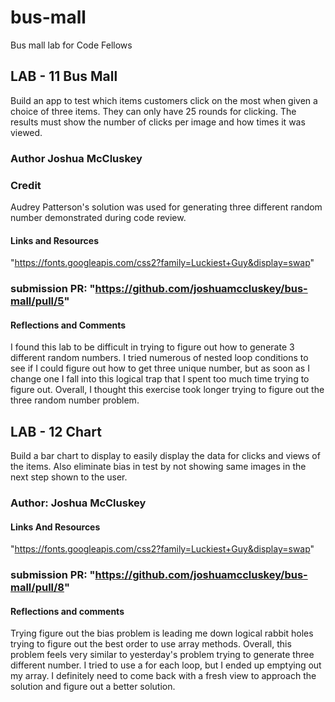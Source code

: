 # bus-mall

Bus mall lab for Code Fellows

## LAB - 11 Bus Mall

Build an app to test which items customers click on the most when given a choice of three items. They can only have 25 rounds for clicking. The results must show the number of clicks per image and how times it was viewed.

### Author Joshua McCluskey

### Credit

 Audrey Patterson's solution was used for generating three different random number demonstrated during code review.

#### Links and Resources

"https://fonts.googleapis.com/css2?family=Luckiest+Guy&display=swap"

### submission PR: "https://github.com/joshuamccluskey/bus-mall/pull/5"

#### Reflections and Comments

I found this lab to be difficult in trying to figure out how to generate 3 different random numbers. I tried numerous of nested loop conditions to see if I could figure out how to get three unique number, but as soon as I change one I fall into this logical trap that I spent too much time trying to figure out. Overall, I thought this exercise took longer trying to figure out the three random number problem.

## LAB - 12 Chart

Build a bar chart to display to easily display the data for clicks and views of the items. Also eliminate bias in test by not showing same images in the next step shown to the user.

### Author: Joshua McCluskey

#### Links And Resources

"https://fonts.googleapis.com/css2?family=Luckiest+Guy&display=swap"

### submission PR: "https://github.com/joshuamccluskey/bus-mall/pull/8"

#### Reflections and comments

Trying figure out the bias problem is leading me down logical rabbit holes trying to figure out the best order to use array methods. Overall, this problem feels very similar to yesterday's problem trying to generate three different number. I tried to use a for each loop, but I ended up emptying out my array. I definitely need to come back with a fresh view to approach the solution and figure out a better solution.
